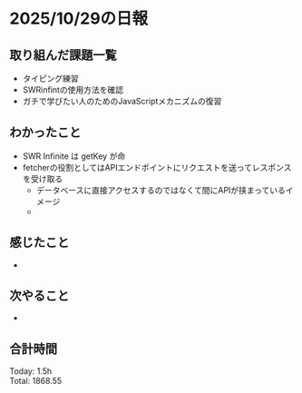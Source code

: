 # 2025/10/29の日報
## 取り組んだ課題一覧
* タイピング練習
* SWRinfintの使用方法を確認
* ガチで学びたい人のためのJavaScriptメカニズムの復習
## わかったこと 
* SWR Infinite は getKey が命
* fetcherの役割としてはAPIエンドポイントにリクエストを送ってレスポンスを受け取る
  * データベースに直接アクセスするのではなくて間にAPIが挟まっているイメージ
  *  
## 感じたこと
* 
## 次やること
* 
##  合計時間 
Today: 1.5h<br>
Total: 1868.55
